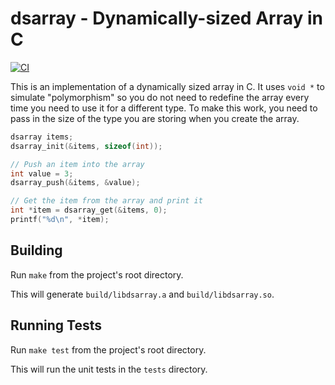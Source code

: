 # dsarray - Dynamically-sized Array in C

[![CI](https://github.com/sunjay/dsarray/actions/workflows/dsarray.yml/badge.svg)](https://github.com/sunjay/dsarray/actions/workflows/dsarray.yml)

This is an implementation of a dynamically sized array in C. It uses `void *` to simulate
"polymorphism" so you do not need to redefine the array every time you need to use it for a
different type. To make this work, you need to pass in the size of the type you are storing when
you create the array.

```c
dsarray items;
dsarray_init(&items, sizeof(int));

// Push an item into the array
int value = 3;
dsarray_push(&items, &value);

// Get the item from the array and print it
int *item = dsarray_get(&items, 0);
printf("%d\n", *item);
```

## Building

Run `make` from the project's root directory.

This will generate `build/libdsarray.a` and `build/libdsarray.so`.

## Running Tests

Run `make test` from the project's root directory.

This will run the unit tests in the `tests` directory.
